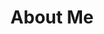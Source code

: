 ---
title: "About Me"
last-updated: "12/05/2020"
about-professional: "Hey I'm Jack, an enthusiastic and passionate Junior Front-End/React
Developer. I've been developing front-end applications for just under 
a year now, a personal favourite being a Tetris game that I built using React."
about-personal: "When I'm not coding you'll find me playing about with my DSLR (any
tips would be very welcome), gaming, listening to vinyls, attending
meetups and following the football and Formula 1."
featuredImage: ../images/face.jpeg
---